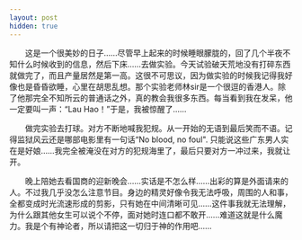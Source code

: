 ```yaml
---
layout: post
hidden: true
---
```

　　这是一个很美妙的日子……尽管早上起来的时候睡眼朦胧的，回了几个半夜不知什么时候收到的信息，然后下床……去做实验。今天试验破天荒地没有打碎东西就做完了，而且产量居然是第一高。这很不可思议，因为做实验的时候我记得我好像也是昏昏欲睡，心里在胡思乱想。那个实验老师林sir是一个很逗的香港人。除了他那完全不知所云的普通话之外，真的教会我很多东西。每当看到我在发呆，他一定要叫一声：“Lau Hao！”于是，我被惊醒了……

　　做完实验去打球。对方不断地喊我犯规。从一开始的无语到最后笑而不语。记得监狱风云还是哪部电影里有一句话“No blood, no foul". 只能说这些广东男人实在是好娘……我完全被淹没在对方的犯规海里了，最后只要对方一冲过来，我就让开。

　　晚上陪她去看国商的迎新晚会……实话是不怎么样……出彩的算是外面请来的人。不过我几乎没怎么注意节目。身边的精灵好像令我无法呼吸，周围的人和事，全都变成时光流速形成的剪影，只有她在中间清晰可见……这件事我就无法理解，为什么跟其他女生可以说个不停，面对她时连口都不敢开……难道这就是什么魔力。我是个有神论者，所以请把这一切归于神的作用吧……
